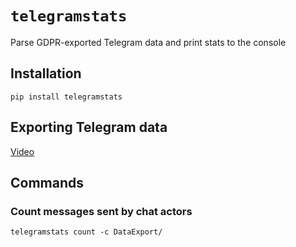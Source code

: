 # `telegramstats`

Parse GDPR-exported Telegram data and print stats to the console

## Installation

```
pip install telegramstats
```

## Exporting Telegram data

[Video](https://telegram.org/resources/video/ExDataBlog.mp4)

## Commands

### Count messages sent by chat actors

```
telegramstats count -c DataExport/
```

